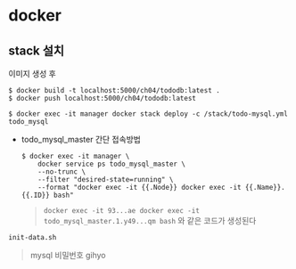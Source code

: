 # docker 
## stack 설치
이미지 생성 후 
```shell
$ docker build -t localhost:5000/ch04/tododb:latest .
$ docker push localhost:5000/ch04/tododb:latest
```
```
$ docker exec -it manager docker stack deploy -c /stack/todo-mysql.yml todo_mysql
```
- todo_mysql_master 간단 접속방법
    ```
    $ docker exec -it manager \
        docker service ps todo_mysql_master \
        --no-trunc \
        --filter "desired-state=running" \
        --format "docker exec -it {{.Node}} docker exec -it {{.Name}}.{{.ID}} bash"
    ```
    > `docker exec -it 93...ae docker exec -it todo_mysql_master.1.y49...qm bash` 와 같은 코드가 생성된다 
```
init-data.sh
```
> mysql 비밀번호 gihyo
